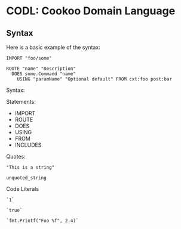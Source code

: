 # CODL: Cookoo Domain Language


## Syntax

Here is a basic example of the syntax:

```
IMPORT "foo/some"

ROUTE "name" "Description"
  DOES some.Command "name"
    USING "paramName" "Optional default" FROM cxt:foo post:bar
```

Syntax:

Statements:

- IMPORT
- ROUTE
- DOES
- USING
- FROM
- INCLUDES

Quotes:

```
"This is a string"

unquoted_string
```

Code Literals

```
`1`

`true`

`fmt.Printf("Foo %f", 2.4)`
```


